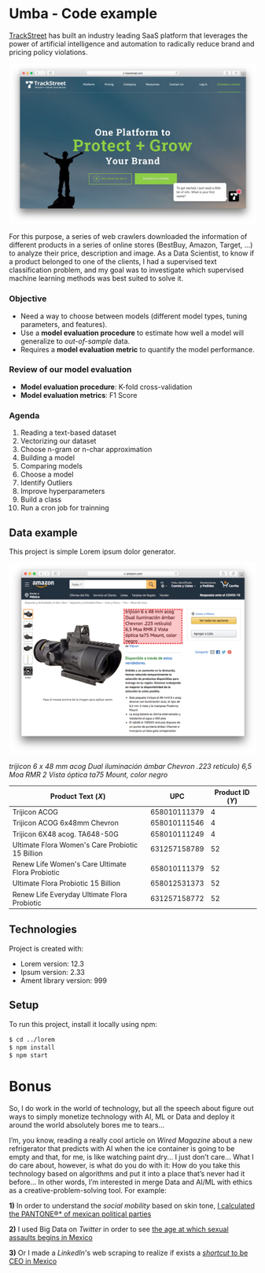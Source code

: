 # Umba - Code example

[TrackStreet](https://www.trackstreet.com) has built an industry leading SaaS platform that leverages the power of artificial intelligence and automation to radically reduce brand and pricing policy violations. 

![Trackstreet Web](./images/1.png)

For this purpose, a series of web crawlers downloaded the information of different products in a series of online stores (BestBuy, Amazon, Target, ...) to analyze their price, description and image. As a Data Scientist, to know if a product belonged to one of the clients, I had a supervised text classification problem, and my goal was to investigate which supervised machine learning methods was best suited to solve it.

### Objective

* Need a way to choose between models (different model types, tuning parameters, and features).
* Use a **model evaluation procedure** to estimate how well a model will generalize to *out-of-sample* data.
* Requires a **model evaluation metric** to quantify the model performance.

### Review of our model evaluation

* **Model evaluation procedure**: K-fold cross-validation
* **Model evaluation metrics**: F1 Score

### Agenda

1. Reading a text-based dataset
2. Vectorizing our dataset
3. Choose n-gram or n-char approximation
4. Building a model
5. Comparing models
6. Choose a model
7. Identify Outliers
8. Improve hyperparameters
9. Build a class
10. Run a cron job for trainning



## Data example
This project is simple Lorem ipsum dolor generator.

![Trackstreet Web](./images/2.png)



*trijicon 6 x 48 mm acog Dual iluminación ámbar Chevron .223 retículo) 6,5 Moa RMR 2 Vista óptica ta75 Mount, color negro*

Product Text (*X*) | UPC | Product ID (*Y*)
--- | --- | ---
Trijicon ACOG | 658010111379 | 4
Trijicon ACOG 6x48mm Chevron | 658010111546 | 4
Trijicon 6X48 acog. TA648-50G | 658010111249 | 4
Ultimate Flora Women's Care Probiotic 15 Billion | 631257158789 | 52
Renew Life Women's Care Ultimate Flora Probiotic | 658010111379 | 52
Ultimate Flora Probiotic 15 Billion | 658012531373 | 52
Renew Life Everyday Ultimate Flora Probiotic | 631257158772 | 52



	
## Technologies
Project is created with:
* Lorem version: 12.3
* Ipsum version: 2.33
* Ament library version: 999
	
## Setup
To run this project, install it locally using npm:

```
$ cd ../lorem
$ npm install
$ npm start
```

# Bonus

So, I do work in the world of technology, but all the speech about figure out ways to simply monetize technology with AI, ML or Data and deploy it around the world absolutely bores me to tears...

I’m, you know, reading a really cool article on *Wired Magazine* about a new refrigerator that predicts with AI when the ice container is going to be empty and that, for me, is like watching paint dry... I just don’t care... What I do care about, however, is what do you do with it: How do you take this technology based on algorithms and put it into a place that’s never had it before... In other words, I’m interested in merge Data and AI/ML with ethics as a creative-problem-solving tool. For example:


**1)** In order to understand the *social mobility* based on skin tone, [I calculated the PANTONE®* of mexican political parties](https://www.youtube.com/watch?v=AZcDNoGPaVg) 

**2)** I used Big Data on *Twitter* in order to see [the age at which sexual assaults begins in Mexico](https://translate.google.com/translate?hl=en&sl=es&tl=en&u=https://verne.elpais.com/verne/2016/05/19/mexico/1463615258_699475.html) 

**3)** Or I made a *LinkedIn*'s web scraping to realize if exists a [*shortcut* to be CEO in Mexico](https://translate.google.com/translate?hl=en&sl=es&tl=en&u=https%3A%2F%2Fwww.unocero.com%2Fredes-sociales%2Fblancos-hombres-de-escuelas-privadas-y-bilingues-asi-son-los-ceos-en-mexico%2F&sandbox=1) 





